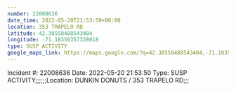 ```yaml
---
number: 22008636
date_time: 2022-05-20T21:53:50+00:00
location: 353 TRAPELO RD
latitude: 42.38558488543404
longitude: -71.18350357338018
type: SUSP ACTIVITY
google_maps_link: https://maps.google.com/?q=42.38558488543404,-71.18350357338018
---
```


Incident #: 22008636   Date: 2022-05-20 21:53:50   Type: SUSP ACTIVITY;;;;;;Location: DUNKIN DONUTS / 353 TRAPELO RD;;;
